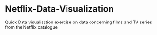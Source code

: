 # Netflix-Data-Visualization
Quick Data visualisation exercise on data concerning films and TV series from the Netflix catalogue
